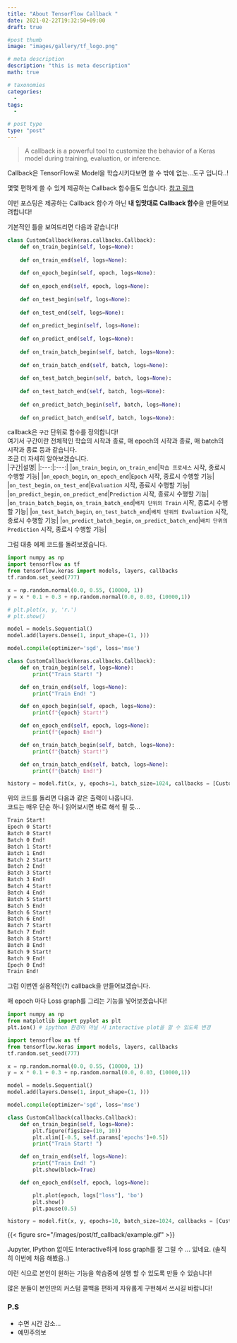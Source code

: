 ```yaml
---
title: "About TensorFlow Callback "
date: 2021-02-22T19:32:50+09:00
draft: true

#post thumb
image: "images/gallery/tf_logo.png"

# meta description
description: "this is meta description"
math: true

# taxonomies
categories:
  - 
tags:
  - 

# post type
type: "post"
---
```


> A callback is a powerful tool to customize the behavior of a Keras model during training, evaluation, or inference.

Callback은 TensorFlow로 Model을 학습시키다보면 쓸 수 밖에 없는...도구 입니다..!

몇몇 편하게 쓸 수 있게 제공하는 Callback 함수들도 있습니다.  [참고 링크](https://www.tensorflow.org/api_docs/python/tf/keras/callbacks)

이번 포스팅은 제공하는 Callback 함수가 아닌 **내 입맛대로 Callback 함수**을 만들어보려합니다!

기본적인 틀을 보여드리면 다음과 같습니다!

``` python
class CustomCallback(keras.callbacks.Callback):
    def on_train_begin(self, logs=None):
        
    def on_train_end(self, logs=None):
        
    def on_epoch_begin(self, epoch, logs=None):
        
    def on_epoch_end(self, epoch, logs=None):
        
    def on_test_begin(self, logs=None):
        
    def on_test_end(self, logs=None):
        
    def on_predict_begin(self, logs=None):
        
    def on_predict_end(self, logs=None):
        
    def on_train_batch_begin(self, batch, logs=None):
        
    def on_train_batch_end(self, batch, logs=None):
        
    def on_test_batch_begin(self, batch, logs=None):
        
    def on_test_batch_end(self, batch, logs=None):
        
    def on_predict_batch_begin(self, batch, logs=None):
        
    def on_predict_batch_end(self, batch, logs=None):
```

callback은 `구간` 단위로 함수를 정의합니다!  
여기서 구간이란 전체적인 학습의 시작과 종료, 매 epoch의 시작과 종료, 매 batch의 시작과 종료 등과 같습니다.  
조금 더 자세히 알아보겠습니다.  
|구간|설명|
|:---:|:---:|
|`on_train_begin`, `on_train_end`|`학습 프로세스` 시작, 종료시 수행할 기능|
|`on_epoch_begin`, `on_epoch_end`|`Epoch` 시작, 종료시 수행할 기능|
|`on_test_begin`, `on_test_end`|`Evaluation` 시작, 종료시 수행할 기능|
|`on_predict_begin`, `on_predict_end`|`Prediction` 시작, 종료시 수행할 기능|
|`on_train_batch_begin`, `on_train_batch_end`|`배치 단위의 Train` 시작, 종료시 수행할 기능|
|`on_test_batch_begin`, `on_test_batch_end`|`배치 단위의 Evaluation` 시작, 종료시 수행할 기능|
|`on_predict_batch_begin`, `on_predict_batch_end`|`배치 단위의 Prediction` 시작, 종료시 수행할 기능|

그럼 대충 에제 코드를 돌려보겠습니다. 

``` python
import numpy as np
import tensorflow as tf
from tensorflow.keras import models, layers, callbacks
tf.random.set_seed(777)

x = np.random.normal(0.0, 0.55, (10000, 1))
y = x * 0.1 + 0.3 + np.random.normal(0.0, 0.03, (10000,1))

# plt.plot(x, y, 'r.')
# plt.show()

model = models.Sequential()
model.add(layers.Dense(1, input_shape=(1, )))

model.compile(optimizer='sgd', loss='mse')

class CustomCallback(keras.callbacks.Callback):
    def on_train_begin(self, logs=None):
        print("Train Start! ")

    def on_train_end(self, logs=None):
        print("Train End! ")

    def on_epoch_begin(self, epoch, logs=None):
        print(f"{epoch} Start!")

    def on_epoch_end(self, epoch, logs=None):
        print(f"{epoch} End!")

    def on_train_batch_begin(self, batch, logs=None):
        print(f"{batch} Start!")

    def on_train_batch_end(self, batch, logs=None):
        print(f"{batch} End!")

history = model.fit(x, y, epochs=1, batch_size=1024, callbacks = [CustomCallback()], verbose = 0)
```
위의 코드를 돌리면 다음과 같은 출력이 나옵니다.  
코드는 매우 단순 하니 읽어보시면 바로 해석 될 듯...

``` bash
Train Start! 
Epoch 0 Start!
Batch 0 Start!
Batch 0 End!
Batch 1 Start!
Batch 1 End!
Batch 2 Start!
Batch 2 End!
Batch 3 Start!
Batch 3 End!
Batch 4 Start!
Batch 4 End!
Batch 5 Start!
Batch 5 End!
Batch 6 Start!
Batch 6 End!
Batch 7 Start!
Batch 7 End!
Batch 8 Start!
Batch 8 End!
Batch 9 Start!
Batch 9 End!
Epoch 0 End!
Train End! 
```

그럼 이번엔 실용적인(?) callback을 만들어보겠습니다. 

매 epoch 마다 Loss graph를 그리는 기능을 넣어보겠습니다!

```python
import numpy as np
from matplotlib import pyplot as plt
plt.ion() # ipython 환경이 아닐 시 interactive plot을 할 수 있도록 변경

import tensorflow as tf
from tensorflow.keras import models, layers, callbacks
tf.random.set_seed(777)

x = np.random.normal(0.0, 0.55, (10000, 1))
y = x * 0.1 + 0.3 + np.random.normal(0.0, 0.03, (10000,1))

model = models.Sequential()
model.add(layers.Dense(1, input_shape=(1, )))

model.compile(optimizer='sgd', loss='mse')

class CustomCallback(callbacks.Callback):
    def on_train_begin(self, logs=None):
        plt.figure(figsize=(10, 10))
        plt.xlim([-0.5, self.params['epochs']+0.5])
        print("Train Start! ")

    def on_train_end(self, logs=None):
        print("Train End! ")
        plt.show(block=True)

    def on_epoch_end(self, epoch, logs=None):

        plt.plot(epoch, logs["loss"], 'bo')
        plt.show()
        plt.pause(0.5)

history = model.fit(x, y, epochs=10, batch_size=1024, callbacks = [CustomCallback()])


```

{{< figure src="/images/post/tf_callback/example.gif" >}}


Jupyter, IPython 없이도 Interactive하게 loss graph를 잘 그릴 수 ... 있네요. (솔직히 이번에 처음 해봤음..)

이런 식으로 본인이 원하는 기능을 학습중에 실행 할 수 있도록 만들 수 있습니다!

많은 분들이 본인만의 커스텀 콜백을 편하게 자유롭게 구현해서 쓰시길 바랍니다!

### P.S
- 수면 시간 감소...
- 예민주의보